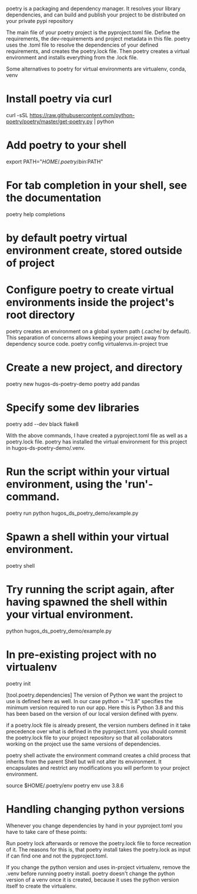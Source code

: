 poetry is a packaging and dependency manager. It resolves your library dependencies, and can build and publish your project to be distributed on your private pypi repository

The main file of your poetry project is the pyproject.toml file. Define the requirements, the dev-requirements and project metadata in this file. poetry uses the .toml file to resolve the dependencies of your defined requirements, and creates the poetry.lock file. Then poetry creates a virtual environment and installs everything from the .lock file.

Some alternatives to poetry for virtual environments are virtualenv, conda, venv

# Install poetry via curl
curl -sSL https://raw.githubusercontent.com/python-poetry/poetry/master/get-poetry.py | python

# Add poetry to your shell
export PATH="$HOME/.poetry/bin:$PATH"

# For tab completion in your shell, see the documentation
poetry help completions

# by default poetry virtual environment create, stored outside of project
# Configure poetry to create virtual environments inside the project's root directory
poetry creates an environment on a global system path (.cache/ by default). This separation of concerns allows keeping your project away from dependency source code.
poetry config virtualenvs.in-project true

# Create a new project, and directory
poetry new hugos-ds-poetry-demo
poetry add pandas
# Specify some dev libraries
poetry add --dev black flake8

With the above commands, I have created a pyproject.toml file as well as a poetry.lock file. poetry has installed the virtual environment for this project in hugos-ds-poetry-demo/.venv. 

# Run the script within your virtual environment, using the 'run'-command.
poetry run python hugos_ds_poetry_demo/example.py

# Spawn a shell within your virtual environment.
poetry shell

# Try running the script again, after having spawned the shell within your virtual environment.
python hugos_ds_poetry_demo/example.py

# In pre-existing project with no virtualenv
poetry init

[tool.poetry.dependencies] The version of Python we want the project to use is defined here as well. In our case python = "^3.8" specifies the minimum version required to run our app. Here this is Python 3.8 and this has been based on the version of our local version defined with pyenv.

if a poetry.lock file is already present, the version numbers defined in it take precedence over what is defined in the pyproject.toml.  you should commit the poetry.lock file to your project repository so that all collaborators working on the project use the same versions of dependencies.

poetry shell
activate the environment
command creates a child process that inherits from the parent Shell but will not alter its environment. It encapsulates and restrict any modifications you will perform to your project environment.

source $HOME/.poetry/env
poetry env use 3.8.6


# Handling changing python versions
Whenever you change dependencies by hand in your pyproject.toml you have to take care of these points:

Run poetry lock afterwards or remove the poetry.lock file to force recreation of it. The reasons for this is, that poetry install takes the poetry.lock as input if can find one and not the pyproject.toml.

If you change the python version and uses in-project virtualenv, remove the .venv before running poetry install. poetry doesn't change the python version of a venv once it is created, because it uses the python version itself to create the virtualenv.